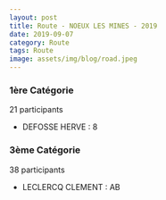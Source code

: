 ```yaml
---
layout: post
title: Route - NOEUX LES MINES - 2019
date: 2019-09-07
category: Route
tags: Route
image: assets/img/blog/road.jpeg
---
```


### 1ère Catégorie
21 participants
- DEFOSSE HERVE : 8

### 3ème Catégorie
38 participants
- LECLERCQ CLEMENT : AB
